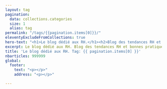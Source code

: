 ```yaml
---
layout: tag
pagination:
  data: collections.categories
  size: 1
  alias: tag
permalink: "/tags/{{pagination.items[0]}}/"
eleventyExcludeFromCollections: true
hero-text: "<h1>Le blog dédié aux RH.</h1><h2>Blog des tendances RH et bonnes pratiques</h2>"
excerpt: Le blog dédié aux RH. Blog des tendances RH et bonnes pratiques
title: 'Le blog dédié aux RH. Tag: {{ pagination.items[0] }}'
nbarticles: 999999
global:
  footer:
    text: "<p></p>"
    address: "<p></p>"

---
```

